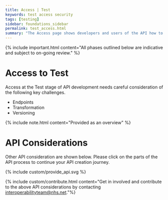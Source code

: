 ```yaml
---
title: Access | Test
keywords: test access security
tags: [testing]
sidebar: foundations_sidebar
permalink: test_access.html
summary: "The Access page shows developers and users of the API how to access and call the API in the test environment"
---
```


{% include important.html content="All phases outlined below are indicative and subject to on-going review." %}

# Access to Test

Access at the Test stage of API development needs careful consideration of the following key challenges.

- Endpoints
- Transformation
- Versioning

{% include note.html content="Provided as an overview" %}

# API Considerations

Other API consideration are shown below. Please click on the parts of the API process to continue your API creation journey.

{% include custom/provide_api.svg %}

{% include custom/contribute.html content="Get in involved and contribute to the above API considerations by contacting [interoperabilityteam@nhs.net](mailto:interoperabilityteam@nhs.net)."%}